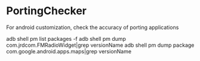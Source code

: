 PortingChecker
==============

For android customization, check the accuracy of porting applications

adb shell pm list packages -f
adb shell pm dump com.jrdcom.FMRadioWidget|grep versionName
adb shell pm dump package com.google.android.apps.maps|grep versionName
